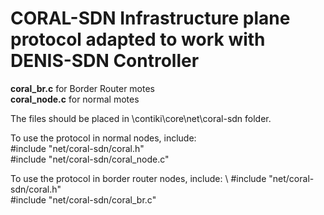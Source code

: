 # CORAL-SDN Infrastructure plane protocol adapted to work with DENIS-SDN Controller


**coral_br.c** for Border Router
 motes \
**coral_node.c** for normal motes

The files should be placed in \contiki\core\net\coral-sdn folder.

To use the protocol in normal nodes, include: \
#include "net/coral-sdn/coral.h" \
#include "net/coral-sdn/coral_node.c"

To use the protocol in border router nodes, include: \ 
#include "net/coral-sdn/coral.h" \
#include "net/coral-sdn/coral_br.c"
